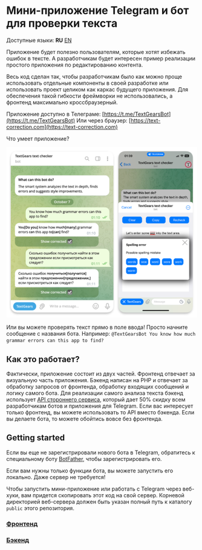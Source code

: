 # Мини-приложение Telegram и бот для проверки текста 

Доступные языки: **RU** [EN](./../../README.md)

Приложение будет полезно пользователям, которые хотят избежать ошибок в тексте. 
А разработчикам будет интересен пример реализации простого приложения по редактированию контента.

Весь код сделан так, чтобы разработчикам было как можно проще использовать отдельные
компоненты в своей разработке или использовать проект целиком как каркас будущего приложения.
Для обеспечения такой гибкости фреймворки не использовались, а фронтенд максимально кроссбраузерный.

Приложение доступно в Телеграме: [https://t.me/TextGearsBot](https://t.me/TextGearsBot)
Или через браузер: [https://text-correction.com](https://text-correction.com)

Что умеет приложение?

![WebApp](../resources/preview.png "Telegram Web App")

Или вы можете проверять текст прямо в поле ввода! Просто начните сообщение с названия бота. Например:
`@TextGearsBot You know how much grammar errors can this app to find?`

## Как это работает?

Фактически, приложение состоит из двух частей. Фронтенд отвечает за визуальную часть приложения.
Бэкенд написан на PHP и отвечает за обработку запросов от фронтенда, обработку входящих сообщений и логику самого бота.
Для реализации самого анализа текста бэкенд использует [API стороннего сервиса](https://textgears.com/ru/api), 
который дает 50% скидку всем разработчикам ботов и приложения для Telegram.
Если вас интересует только фронтенд, вы можете использовать то API вместо бэкенда.
Если вы делаете бота, то можете обойтись вовсе без фронтенда.

## Getting started

Если вы еще не зарегистрировали нового бота в Telegram, обратитесь к специальному боту [BotFather](https://t.me/BotFather), чтобы зарегистрировать его.

Если вам нужны только функции бота, вы можете запустить его локально. Даже сервер не требуется!

Чтобы запустить мини-приложение или работать с Telegram через веб-хуки, 
вам придется скопировать этот код на свой сервер. Корневой директорией веб-сервера должен быть указан полный путь к каталогу `public` этого репозитория.

### [Фронтенд](./frontend.md)

### [Бэкенд](./backend.md)

